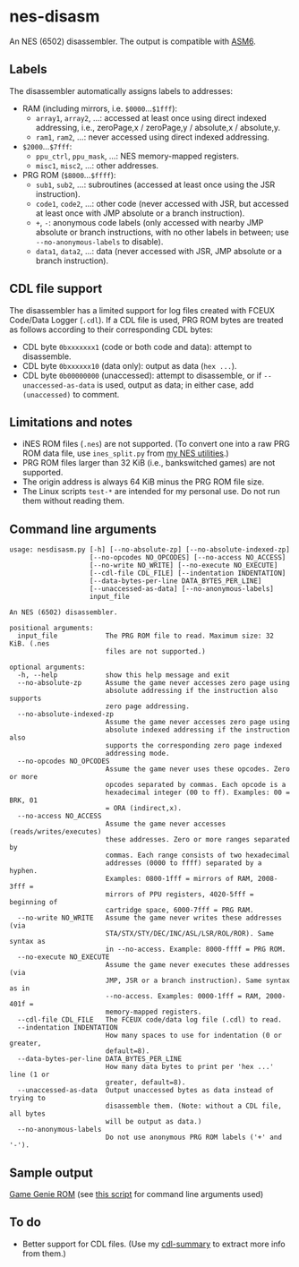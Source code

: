 # nes-disasm
An NES (6502) disassembler. The output is compatible with [ASM6](https://github.com/qalle2/asm6).

## Labels
The disassembler automatically assigns labels to addresses:
* RAM (including mirrors, i.e. `$0000`&hellip;`$1fff`):
  * `array1`, `array2`, &hellip;: accessed at least once using direct indexed addressing, i.e., zeroPage,x / zeroPage,y / absolute,x / absolute,y.
  * `ram1`, `ram2`, &hellip;: never accessed using direct indexed addressing.
* `$2000`&hellip;`$7fff`:
  * `ppu_ctrl`, `ppu_mask`, &hellip;: NES memory-mapped registers.
  * `misc1`, `misc2`, &hellip;: other addresses.
* PRG ROM (`$8000`&hellip;`$ffff`):
  * `sub1`, `sub2`, &hellip;: subroutines (accessed at least once using the JSR instruction).
  * `code1`, `code2`, &hellip;: other code (never accessed with JSR, but accessed at least once with JMP absolute or a branch instruction).
  * `+`, `-`: anonymous code labels (only accessed with nearby JMP absolute or branch instructions, with no other labels in between; use `--no-anonymous-labels` to disable).
  * `data1`, `data2`, &hellip;: data (never accessed with JSR, JMP absolute or a branch instruction).

## CDL file support
The disassembler has a limited support for log files created with FCEUX Code/Data Logger (`.cdl`). If a CDL file is used, PRG ROM bytes are treated as follows according to their corresponding CDL bytes:
  * CDL byte `0bxxxxxxx1` (code or both code and data): attempt to disassemble.
  * CDL byte `0bxxxxxx10` (data only): output as data (`hex ...`).
  * CDL byte `0b00000000` (unaccessed): attempt to disassemble, or if `--unaccessed-as-data` is used, output as data; in either case, add `(unaccessed)` to comment.

## Limitations and notes
* iNES ROM files (`.nes`) are not supported. (To convert one into a raw PRG ROM data file, use `ines_split.py` from [my NES utilities](https://github.com/qalle2/nes-util).)
* PRG ROM files larger than 32 KiB (i.e., bankswitched games) are not supported.
* The origin address is always 64 KiB minus the PRG ROM file size.
* The Linux scripts `test-*` are intended for my personal use. Do not run them without reading them.

## Command line arguments
```
usage: nesdisasm.py [-h] [--no-absolute-zp] [--no-absolute-indexed-zp]
                    [--no-opcodes NO_OPCODES] [--no-access NO_ACCESS]
                    [--no-write NO_WRITE] [--no-execute NO_EXECUTE]
                    [--cdl-file CDL_FILE] [--indentation INDENTATION]
                    [--data-bytes-per-line DATA_BYTES_PER_LINE]
                    [--unaccessed-as-data] [--no-anonymous-labels]
                    input_file

An NES (6502) disassembler.

positional arguments:
  input_file            The PRG ROM file to read. Maximum size: 32 KiB. (.nes
                        files are not supported.)

optional arguments:
  -h, --help            show this help message and exit
  --no-absolute-zp      Assume the game never accesses zero page using
                        absolute addressing if the instruction also supports
                        zero page addressing.
  --no-absolute-indexed-zp
                        Assume the game never accesses zero page using
                        absolute indexed addressing if the instruction also
                        supports the corresponding zero page indexed
                        addressing mode.
  --no-opcodes NO_OPCODES
                        Assume the game never uses these opcodes. Zero or more
                        opcodes separated by commas. Each opcode is a
                        hexadecimal integer (00 to ff). Examples: 00 = BRK, 01
                        = ORA (indirect,x).
  --no-access NO_ACCESS
                        Assume the game never accesses (reads/writes/executes)
                        these addresses. Zero or more ranges separated by
                        commas. Each range consists of two hexadecimal
                        addresses (0000 to ffff) separated by a hyphen.
                        Examples: 0800-1fff = mirrors of RAM, 2008-3fff =
                        mirrors of PPU registers, 4020-5fff = beginning of
                        cartridge space, 6000-7fff = PRG RAM.
  --no-write NO_WRITE   Assume the game never writes these addresses (via
                        STA/STX/STY/DEC/INC/ASL/LSR/ROL/ROR). Same syntax as
                        in --no-access. Example: 8000-ffff = PRG ROM.
  --no-execute NO_EXECUTE
                        Assume the game never executes these addresses (via
                        JMP, JSR or a branch instruction). Same syntax as in
                        --no-access. Examples: 0000-1fff = RAM, 2000-401f =
                        memory-mapped registers.
  --cdl-file CDL_FILE   The FCEUX code/data log file (.cdl) to read.
  --indentation INDENTATION
                        How many spaces to use for indentation (0 or greater,
                        default=8).
  --data-bytes-per-line DATA_BYTES_PER_LINE
                        How many data bytes to print per 'hex ...' line (1 or
                        greater, default=8).
  --unaccessed-as-data  Output unaccessed bytes as data instead of trying to
                        disassemble them. (Note: without a CDL file, all bytes
                        will be output as data.)
  --no-anonymous-labels
                        Do not use anonymous PRG ROM labels ('+' and '-').
```

## Sample output
[Game Genie ROM](sample-output.txt) (see [this script](test-other) for command line arguments used)

## To do
* Better support for CDL files. (Use my [cdl-summary](https://github.com/qalle2/cdl-summary) to extract more info from them.)

